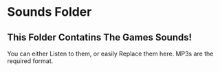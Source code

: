# Sounds Folder
## This Folder Contatins The Games Sounds!
You can either Listen to them, or easily Replace them here. MP3s are the required format.